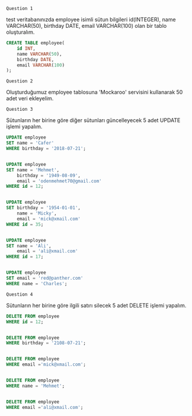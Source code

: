 ````Question 1````

test veritabanınızda employee isimli sütun bilgileri id(INTEGER), name VARCHAR(50), birthday DATE, email VARCHAR(100) olan bir tablo oluşturalım.
````sql
CREATE TABLE employee(
	id INT,
	name VARCHAR(50),
	birthday DATE,
	email VARCHAR(100)
);


````
````Question 2````

Oluşturduğumuz employee tablosuna 'Mockaroo' servisini kullanarak 50 adet veri ekleyelim.

````Question 3````

Sütunların her birine göre diğer sütunları güncelleyecek 5 adet UPDATE işlemi yapalım.
````sql
UPDATE employee
SET name = 'Cafer'
WHERE birthday = '2018-07-21';


UPDATE employee
SET name = 'Mehmet',
	birthday = '1949-08-09',
	email = 'odenmehmet70@gmail.com'
WHERE id = 12;


UPDATE employee
SET birthday = '1954-01-01',
	name = 'Micky',
	email = 'mick@xmail.com'
WHERE id = 35;


UPDATE employee
SET name = 'Ali',
	email = 'ali@xmail.com'
WHERE id = 17;


UPDATE employee
SET email = 'red@panther.com'
WHERE name = 'Charles';
````
````Question 4````

Sütunların her birine göre ilgili satırı silecek 5 adet DELETE işlemi yapalım.
````sql
DELETE FROM employee
WHERE id = 12;


DELETE FROM employee
WHERE birthday = '2108-07-21';


DELETE FROM employee
WHERE email ='mick@xmail.com';


DELETE FROM employee
WHERE name = 'Mehmet';


DELETE FROM employee
WHERE email ='ali@xmail.com';
````
